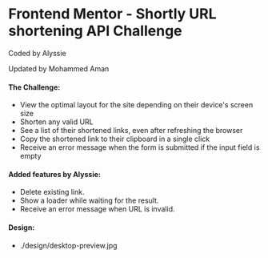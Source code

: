 # Frontend Mentor - Shortly URL shortening API Challenge
Coded by Alyssie 

Updated by Mohammed Aman

#### The Challenge: 
- View the optimal layout for the site depending on their device's screen size
- Shorten any valid URL
- See a list of their shortened links, even after refreshing the browser
- Copy the shortened link to their clipboard in a single click
- Receive an error message when the form is submitted if the input field is empty

#### Added features by Alyssie:
- Delete existing link.
- Show a loader while waiting for the result.
- Receive an error message when URL is invalid.

#### Design: 
- ./design/desktop-preview.jpg

